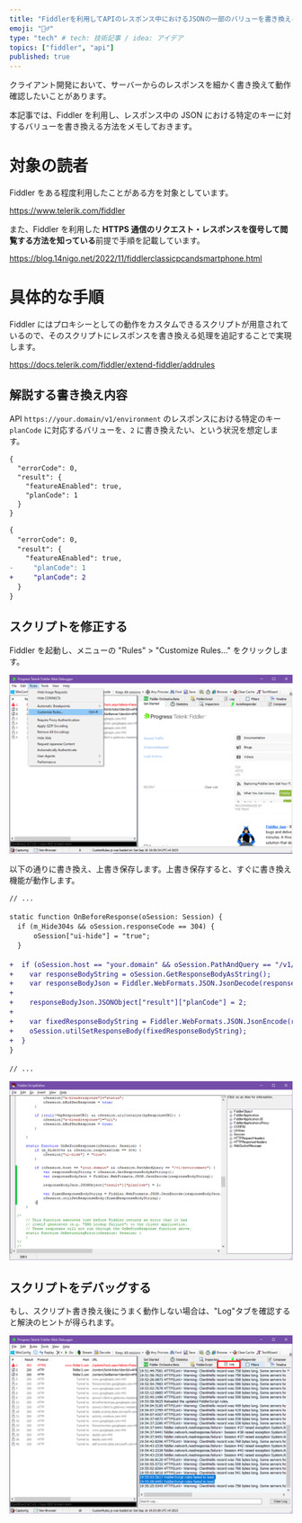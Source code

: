 ```yaml
---
title: "Fiddlerを利用してAPIのレスポンス中におけるJSONの一部のバリューを書き換える"
emoji: "💂‍♂️"
type: "tech" # tech: 技術記事 / idea: アイデア
topics: ["fiddler", "api"]
published: true
---
```


クライアント開発において、サーバーからのレスポンスを細かく書き換えて動作確認したいことがあります。

本記事では、Fiddler を利用し、レスポンス中の JSON における特定のキーに対するバリューを書き換える方法をメモしておきます。

# 対象の読者

Fiddler をある程度利用したことがある方を対象としています。

https://www.telerik.com/fiddler

また、Fiddler を利用した **HTTPS 通信のリクエスト・レスポンスを復号して閲覧する方法を知っている**前提で手順を記載しています。

https://blog.14nigo.net/2022/11/fiddlerclassicpcandsmartphone.html

# 具体的な手順

Fiddler にはプロキシーとしての動作をカスタムできるスクリプトが用意されているので、そのスクリプトにレスポンスを書き換える処理を追記することで実現します。

https://docs.telerik.com/fiddler/extend-fiddler/addrules

## 解説する書き換え内容

API `https://your.domain/v1/environment` のレスポンスにおける特定のキー `planCode` に対応するバリューを、`2` に書き換えたい、という状況を想定します。

```json:Before
{
  "errorCode": 0,
  "result": {
    "featureAEnabled": true,
    "planCode": 1
  }
}
```

```diff json:Before
{
  "errorCode": 0,
  "result": {
    "featureAEnabled": true,
-     "planCode": 1
+     "planCode": 2
  }
}
```

## スクリプトを修正する

Fiddler を起動し、メニューの "Rules" > "Customize Rules..." をクリックします。

![](/images/replace-response-with-fiddler/01_fiddler-customize-rules-menu.png)

以下の通りに書き換え、上書き保存します。上書き保存すると、すぐに書き換え機能が動作します。

```diff javascript
// ...

static function OnBeforeResponse(oSession: Session) {
  if (m_Hide304s && oSession.responseCode == 304) {
      oSession["ui-hide"] = "true";
  }

+  if (oSession.host == "your.domain" && oSession.PathAndQuery == "/v1/environment") {
+    var responseBodyString = oSession.GetResponseBodyAsString();
+    var responseBodyJson = Fiddler.WebFormats.JSON.JsonDecode(responseBodyString);
+
+    responseBodyJson.JSONObject["result"]["planCode"] = 2;
+
+    var fixedResponseBodyString = Fiddler.WebFormats.JSON.JsonEncode(responseBodyJson.JSONObject);
+    oSession.utilSetResponseBody(fixedResponseBodyString);
+  }
}

// ...
```

![](/images/replace-response-with-fiddler/02_fiddler-script-editor.png)

## スクリプトをデバッグする

もし、スクリプト書き換え後にうまく動作しない場合は、"Log"タブを確認すると解決のヒントが得られます。

![](/images/replace-response-with-fiddler/03_fiddler-log.png)
